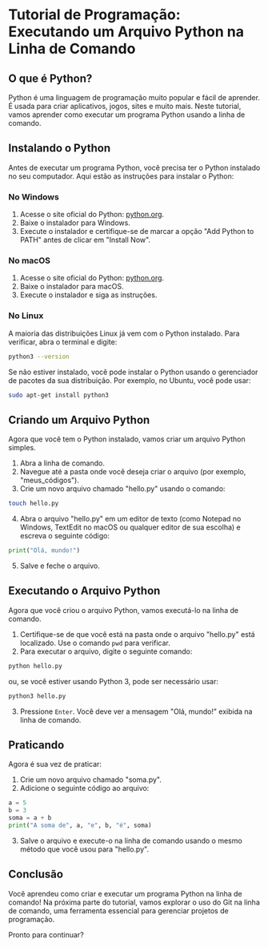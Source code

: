 # Tutorial de Programação: Executando um Arquivo Python na Linha de Comando

## O que é Python?

Python é uma linguagem de programação muito popular e fácil de aprender. É usada para criar aplicativos, jogos, sites e muito mais. Neste tutorial, vamos aprender como executar um programa Python usando a linha de comando.

## Instalando o Python

Antes de executar um programa Python, você precisa ter o Python instalado no seu computador. Aqui estão as instruções para instalar o Python:

### No Windows

1. Acesse o site oficial do Python: [python.org](https://www.python.org/downloads/).
2. Baixe o instalador para Windows.
3. Execute o instalador e certifique-se de marcar a opção "Add Python to PATH" antes de clicar em "Install Now".

### No macOS

1. Acesse o site oficial do Python: [python.org](https://www.python.org/downloads/).
2. Baixe o instalador para macOS.
3. Execute o instalador e siga as instruções.

### No Linux

A maioria das distribuições Linux já vem com o Python instalado. Para verificar, abra o terminal e digite:

```bash
python3 --version
```

Se não estiver instalado, você pode instalar o Python usando o gerenciador de pacotes da sua distribuição. Por exemplo, no Ubuntu, você pode usar:

```bash
sudo apt-get install python3
```

## Criando um Arquivo Python

Agora que você tem o Python instalado, vamos criar um arquivo Python simples.

1. Abra a linha de comando.
2. Navegue até a pasta onde você deseja criar o arquivo (por exemplo, "meus_códigos").
3. Crie um novo arquivo chamado "hello.py" usando o comando:

```bash
touch hello.py
```

4. Abra o arquivo "hello.py" em um editor de texto (como Notepad no Windows, TextEdit no macOS ou qualquer editor de sua escolha) e escreva o seguinte código:

```python
print("Olá, mundo!")
```

5. Salve e feche o arquivo.

## Executando o Arquivo Python

Agora que você criou o arquivo Python, vamos executá-lo na linha de comando.

1. Certifique-se de que você está na pasta onde o arquivo "hello.py" está localizado. Use o comando `pwd` para verificar.
2. Para executar o arquivo, digite o seguinte comando:

```bash
python hello.py
```

ou, se você estiver usando Python 3, pode ser necessário usar:

```bash
python3 hello.py
```

3. Pressione `Enter`. Você deve ver a mensagem "Olá, mundo!" exibida na linha de comando.

## Praticando

Agora é sua vez de praticar:

1. Crie um novo arquivo chamado "soma.py".
2. Adicione o seguinte código ao arquivo:

```python
a = 5
b = 3
soma = a + b
print("A soma de", a, "e", b, "é", soma)
```

3. Salve o arquivo e execute-o na linha de comando usando o mesmo método que você usou para "hello.py".

## Conclusão

Você aprendeu como criar e executar um programa Python na linha de comando! Na próxima parte do tutorial, vamos explorar o uso do Git na linha de comando, uma ferramenta essencial para gerenciar projetos de programação. 

Pronto para continuar?